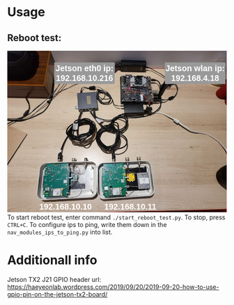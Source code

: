 # Usage
## Reboot test:
![Reboot setup](reboot_setup.png "Reboot setup")
To start reboot test, enter command `./start_reboot_test.py`. To stop, press `CTRL+C`.
To configure ips to ping, write them down in the `nav_modules_ips_to_ping.py` into list.
# Additionall info
Jetson TX2 J21 GPIO header url: https://haeyeonlab.wordpress.com/2019/09/20/2019-09-20-how-to-use-gpio-pin-on-the-jetson-tx2-board/
